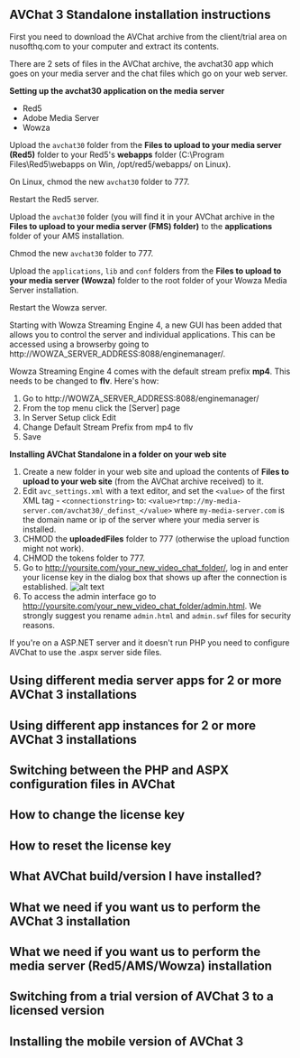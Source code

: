 
<h2 id="standalone-installation-instructions">AVChat 3 Standalone installation instructions</h2>

First you need to download the AVChat archive from the client/trial area on nusofthq.com to your computer and extract its contents.

There are 2 sets of files in the AVChat archive, the avchat30 app which goes on your media server and the chat files which go on your web server.

**Setting up the avchat30 application on the media server**

<ul class="nav nav-tabs" id="serversTab">
  <li class="active"><a data-target="#red5" data-toggle="tab">Red5</a></li>
  <li><a data-target="#ams" data-toggle="tab">Adobe Media Server</a></li>
  <li><a data-target="#wowza" data-toggle="tab">Wowza</a></li>
</ul>

<div class="tab-content" markdown ="1">

  <div class="tab-pane active" id="red5">

Upload the `avchat30` folder from the **Files to upload to your media server (Red5)** folder to your Red5's **webapps** folder (C:\Program Files\Red5\webapps on Win, /opt/red5/webapps/ on Linux).

On Linux, chmod the new `avchat30` folder to 777.

Restart the Red5 server.

  </div>

  <div class="tab-pane" id="ams">

Upload the `avchat30` folder (you will find it in your AVChat archive in the **Files to upload to your media server (FMS) folder)** to the **applications** folder of your AMS installation.

Chmod the new `avchat30` folder to 777.

  </div>

  <div class="tab-pane" id="wowza">

Upload the `applications`, `lib` and `conf` folders from the **Files to upload to your media server (Wowza)** folder to the root folder of your Wowza Media Server installation.

Restart the Wowza server.

Starting with Wowza Streaming Engine 4, a new GUI has been added that allows you to control the server and individual applications. This can be accessed using a browserby going to http://WOWZA_SERVER_ADDRESS:8088/enginemanager/.

Wowza Streaming Engine 4 comes with the default stream prefix **mp4**. This needs to be changed to **flv**. Here's how:

1. Go to http://WOWZA_SERVER_ADDRESS:8088/enginemanager/
2. From the top menu click the [Server] page
3. In Server Setup click Edit
4. Change Default Stream Prefix from mp4 to flv
5. Save

  </div>

</div>

<script>
jQuery(function () {
    jQuery('#serversTab a:last').tab('show')
})
</script>


**Installing AVChat Standalone in a folder on your web site**

1. Create a new folder in your web site and upload the contents of **Files to upload to your web site** (from the AVChat archive received) to it.
2. Edit `avc_settings.xml` with a text editor, and set the `<value>` of the first XML tag - `<connectionstring>` to: `<value>rtmp://my-media-server.com/avchat30/_definst_</value>` where `my-media-server.com` is the domain name or ip of the server where your media server is installed.
3. CHMOD the **uploadedFiles** folder to 777 (otherwise the upload function might not work).
4. CHMOD the tokens folder to 777.
5. Go to http://yoursite.com/your_new_video_chat_folder/, log in and enter your license key in the dialog box that shows up after the connection is established.
![alt text](http://docs.avchat.net/assets/images/license_key.jpg)
6. To access the admin interface go to http://yoursite.com/your_new_video_chat_folder/admin.html. We strongly suggest you rename `admin.html` and `admin.swf` files for security reasons.

If you're on a ASP.NET server and it doesn't run PHP you need to configure AVChat to use the .aspx server side files.

<h2 id="using-different-medias-server-apps">Using different media server apps for 2 or more AVChat 3 installations</h2>

<h2 id="using-different-app-instances">Using different app instances for 2 or more AVChat 3 installations</h2>

<h2 id="switching-between-config-files">Switching between the PHP and ASPX configuration files in AVChat</h2>

<h2 id="change-license-key">How to change the license key</h2>

<h2 id="reset-license-key">How to reset the license key</h2>

<h2 id="installed-version">What AVChat build/version I have installed?</h2>

<h2 id="what-we-need-for-installation">What we need if you want us to perform the AVChat 3 installation</h2>

<h2 id="what-we-need-for-installation-media-server">What we need if you want us to perform the media server (Red5/AMS/Wowza) installation</h2>

<h2 id="switch-from-trial-to-licensed">Switching from a trial version of AVChat 3 to a licensed version</h2>

<h2 id="installing-mobile-version">Installing the mobile version of AVChat 3</h2>
